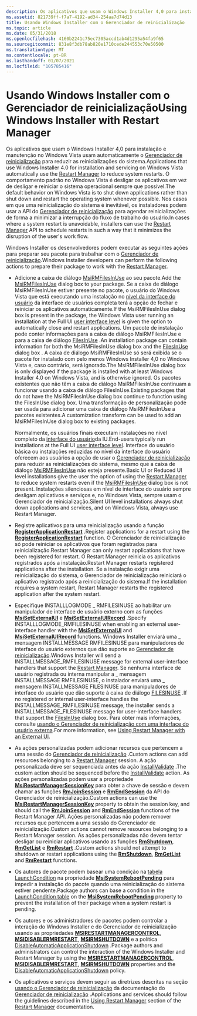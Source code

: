 ```yaml
---
description: Os aplicativos que usam o Windows Installer 4,0 para instalação e manutenção no Windows Vista usam automaticamente o Gerenciador de reinicialização para reduzir as reinicializações do sistema.
ms.assetid: 821739ff-f7a7-4192-ad34-254aa7d74d13
title: Usando Windows Installer com o Gerenciador de reinicialização
ms.topic: article
ms.date: 05/31/2018
ms.openlocfilehash: 4160b2241c75ec7305accd1ab4d1295a54fa9f65
ms.sourcegitcommit: 831e8f3db78ab820e1710cede244553c70e50500
ms.translationtype: MT
ms.contentlocale: pt-BR
ms.lasthandoff: 01/07/2021
ms.locfileid: "105785416"
---
```

# <a name="using-windows-installer-with-restart-manager"></a><span data-ttu-id="07eb8-103">Usando Windows Installer com o Gerenciador de reinicialização</span><span class="sxs-lookup"><span data-stu-id="07eb8-103">Using Windows Installer with Restart Manager</span></span>

<span data-ttu-id="07eb8-104">Os aplicativos que usam o Windows Installer 4,0 para instalação e manutenção no Windows Vista usam automaticamente o [Gerenciador de reinicialização](../rstmgr/restart-manager-portal.md) para reduzir as reinicializações do sistema.</span><span class="sxs-lookup"><span data-stu-id="07eb8-104">Applications that use Windows Installer 4.0 for installation and servicing on Windows Vista automatically use the [Restart Manager](../rstmgr/restart-manager-portal.md) to reduce system restarts.</span></span> <span data-ttu-id="07eb8-105">O comportamento padrão no Windows Vista é desligar os aplicativos em vez de desligar e reiniciar o sistema operacional sempre que possível.</span><span class="sxs-lookup"><span data-stu-id="07eb8-105">The default behavior on Windows Vista is to shut down applications rather than shut down and restart the operating system whenever possible.</span></span> <span data-ttu-id="07eb8-106">Nos casos em que uma reinicialização do sistema é inevitável, os instaladores podem usar a API do [Gerenciador de reinicialização](../rstmgr/restart-manager-portal.md) para agendar reinicializações de forma a minimizar a interrupção do fluxo de trabalho do usuário.</span><span class="sxs-lookup"><span data-stu-id="07eb8-106">In cases where a system restart is unavoidable, installers can use the [Restart Manager](../rstmgr/restart-manager-portal.md) API to schedule restarts in such a way that it minimizes the disruption of the user's work flow.</span></span>

<span data-ttu-id="07eb8-107">Windows Installer os desenvolvedores podem executar as seguintes ações para preparar seu pacote para trabalhar com o [Gerenciador de reinicialização](../rstmgr/restart-manager-portal.md).</span><span class="sxs-lookup"><span data-stu-id="07eb8-107">Windows Installer developers can perform the following actions to prepare their package to work with the [Restart Manager](../rstmgr/restart-manager-portal.md).</span></span>

-   <span data-ttu-id="07eb8-108">Adicione a caixa de diálogo [MsiRMFilesInUse](msirmfilesinuse-dialog.md) ao seu pacote.</span><span class="sxs-lookup"><span data-stu-id="07eb8-108">Add the [MsiRMFilesInUse](msirmfilesinuse-dialog.md) dialog box to your package.</span></span> <span data-ttu-id="07eb8-109">Se a caixa de diálogo MsiRMFilesInUse estiver presente no pacote, o usuário do Windows Vista que está executando uma instalação no [nível da interface do usuário](user-interface-levels.md) da interface de usuários completa terá a opção de fechar e reiniciar os aplicativos automaticamente.</span><span class="sxs-lookup"><span data-stu-id="07eb8-109">If the MsiRMFilesInUse dialog box is present in the package, the Windows Vista user running an installation at the Full UI [user interface level](user-interface-levels.md) is given the option to automatically close and restart applications.</span></span> <span data-ttu-id="07eb8-110">Um pacote de instalação pode conter informações para a caixa de diálogo MsiRMFilesInUse e para a caixa de diálogo [FilesInUse](filesinuse-dialog.md) .</span><span class="sxs-lookup"><span data-stu-id="07eb8-110">An installation package can contain information for both the MsiRMFilesInUse dialog box and the [FilesInUse](filesinuse-dialog.md) dialog box .</span></span> <span data-ttu-id="07eb8-111">A caixa de diálogo MsiRMFilesInUse só será exibida se o pacote for instalado com pelo menos Windows Installer 4,0 no Windows Vista e, caso contrário, será ignorado.</span><span class="sxs-lookup"><span data-stu-id="07eb8-111">The MsiRMFilesInUse dialog box is only displayed if the package is installed with at least Windows Installer 4.0 on Windows Vista, and is otherwise ignored.</span></span> <span data-ttu-id="07eb8-112">Os pacotes existentes que não têm a caixa de diálogo MsiRMFilesInUse continuam a funcionar usando a caixa de diálogo FilesInUse.</span><span class="sxs-lookup"><span data-stu-id="07eb8-112">Existing packages that do not have the MsiRMFilesInUse dialog box continue to function using the FilesInUse dialog box.</span></span> <span data-ttu-id="07eb8-113">Uma transformação de personalização pode ser usada para adicionar uma caixa de diálogo MsiRMFilesInUse a pacotes existentes.</span><span class="sxs-lookup"><span data-stu-id="07eb8-113">A customization transform can be used to add an MsiRMFilesInUse dialog box to existing packages.</span></span>

    <span data-ttu-id="07eb8-114">Normalmente, os usuários finais executam instalações no nível completo da [interface do usuário](user-interface-levels.md)da IU.</span><span class="sxs-lookup"><span data-stu-id="07eb8-114">End-users typically run installations at the Full UI [user interface level](user-interface-levels.md).</span></span> <span data-ttu-id="07eb8-115">Interface do usuário básica ou instalações reduzidas no nível da interface do usuário oferecem aos usuários a opção de usar o [Gerenciador de reinicialização](../rstmgr/restart-manager-portal.md) para reduzir as reinicializações do sistema, mesmo que a caixa de diálogo [MsiRMFilesInUse](msirmfilesinuse-dialog.md) não esteja presente.</span><span class="sxs-lookup"><span data-stu-id="07eb8-115">Basic UI or Reduced UI level installations give the user the option of using the [Restart Manager](../rstmgr/restart-manager-portal.md) to reduce system restarts even if the [MsiRMFilesInUse](msirmfilesinuse-dialog.md) dialog box is not present.</span></span> <span data-ttu-id="07eb8-116">Instalações silenciosas em nível de interface do usuário sempre desligam aplicativos e serviços e, no Windows Vista, sempre usam o Gerenciador de reinicialização.</span><span class="sxs-lookup"><span data-stu-id="07eb8-116">Silent UI level installations always shut down applications and services, and on Windows Vista, always use Restart Manager.</span></span>

-   <span data-ttu-id="07eb8-117">Registre aplicativos para uma reinicialização usando a função [**RegisterApplicationRestart**](/windows/win32/api/winbase/nf-winbase-registerapplicationrestart) .</span><span class="sxs-lookup"><span data-stu-id="07eb8-117">Register applications for a restart using the [**RegisterApplicationRestart**](/windows/win32/api/winbase/nf-winbase-registerapplicationrestart) function.</span></span> <span data-ttu-id="07eb8-118">O Gerenciador de reinicialização só pode reiniciar os aplicativos que foram registrados para reinicialização.</span><span class="sxs-lookup"><span data-stu-id="07eb8-118">Restart Manager can only restart applications that have been registered for restart.</span></span> <span data-ttu-id="07eb8-119">O Restart Manager reinicia os aplicativos registrados após a instalação.</span><span class="sxs-lookup"><span data-stu-id="07eb8-119">Restart Manager restarts registered applications after the installation.</span></span> <span data-ttu-id="07eb8-120">Se a instalação exigir uma reinicialização do sistema, o Gerenciador de reinicialização reiniciará o aplicativo registrado após a reinicialização do sistema.</span><span class="sxs-lookup"><span data-stu-id="07eb8-120">If the installation requires a system restart, Restart Manager restarts the registered application after the system restart.</span></span>
-   <span data-ttu-id="07eb8-121">Especifique INSTALLLOGMODE \_ RMFILESINUSE ao habilitar um manipulador de interface de usuário externo com as funções [**MsiSetExternalUI**](/windows/desktop/api/Msi/nf-msi-msisetexternaluia) e [**MsiSetExternalUIRecord**](/windows/desktop/api/Msi/nf-msi-msisetexternaluirecord) .</span><span class="sxs-lookup"><span data-stu-id="07eb8-121">Specify INSTALLLOGMODE\_RMFILESINUSE when enabling an external user-interface handler with the [**MsiSetExternalUI**](/windows/desktop/api/Msi/nf-msi-msisetexternaluia) and [**MsiSetExternalUIRecord**](/windows/desktop/api/Msi/nf-msi-msisetexternaluirecord) functions.</span></span> <span data-ttu-id="07eb8-122">Windows Installer enviará uma \_ mensagem INSTALLMESSAGE RMFILESINUSE para manipuladores de interface do usuário externos que dão suporte ao [Gerenciador de reinicialização](../rstmgr/restart-manager-portal.md).</span><span class="sxs-lookup"><span data-stu-id="07eb8-122">Windows Installer will send a INSTALLMESSAGE\_RMFILESINUSE message for external user-interface handlers that support the [Restart Manager](../rstmgr/restart-manager-portal.md).</span></span> <span data-ttu-id="07eb8-123">Se nenhuma interface de usuário registrada ou interna manipular a \_ mensagem INSTALLMESSAGE RMFILESINUSE, o instalador enviará uma \_ mensagem INSTALLMESSAGE FILESINUSE para manipuladores de interface do usuário que dão suporte à caixa de diálogo [FILESINUSE](filesinuse-dialog.md) .</span><span class="sxs-lookup"><span data-stu-id="07eb8-123">If no registered or internal user-interface handles the INSTALLMESSAGE\_RMFILESINUSE message, the installer sends a INSTALLMESSAGE\_FILESINUSE message for user-interface handlers that support the [FilesInUse](filesinuse-dialog.md) dialog box.</span></span> <span data-ttu-id="07eb8-124">Para obter mais informações, consulte [usando o Gerenciador de reinicialização com uma interface do usuário externa](using-restart-manager-with-an-external-ui-.md).</span><span class="sxs-lookup"><span data-stu-id="07eb8-124">For more information, see [Using Restart Manager with an External UI](using-restart-manager-with-an-external-ui-.md).</span></span>
-   <span data-ttu-id="07eb8-125">As ações personalizadas podem adicionar recursos que pertencem a uma sessão do [Gerenciador de reinicialização](../rstmgr/restart-manager-portal.md) .</span><span class="sxs-lookup"><span data-stu-id="07eb8-125">Custom actions can add resources belonging to a [Restart Manager](../rstmgr/restart-manager-portal.md) session.</span></span> <span data-ttu-id="07eb8-126">A ação personalizada deve ser sequenciada antes da ação [InstallValidate](installvalidate-action.md) .</span><span class="sxs-lookup"><span data-stu-id="07eb8-126">The custom action should be sequenced before the [InstallValidate](installvalidate-action.md) action.</span></span> <span data-ttu-id="07eb8-127">As ações personalizadas podem usar a propriedade [**MsiRestartManagerSessionKey**](msirestartmanagersessionkey.md) para obter a chave de sessão e devem chamar as funções [**RmJoinSession**](/windows/win32/api/restartmanager/nf-restartmanager-rmjoinsession) e [**RmEndSession**](/windows/win32/api/restartmanager/nf-restartmanager-rmendsession) da API do Gerenciador de reinicialização.</span><span class="sxs-lookup"><span data-stu-id="07eb8-127">Custom actions can use the [**MsiRestartManagerSessionKey**](msirestartmanagersessionkey.md) property to obtain the session key, and should call the [**RmJoinSession**](/windows/win32/api/restartmanager/nf-restartmanager-rmjoinsession) and [**RmEndSession**](/windows/win32/api/restartmanager/nf-restartmanager-rmendsession) functions of the Restart Manager API.</span></span> <span data-ttu-id="07eb8-128">Ações personalizadas não podem remover recursos que pertencem a uma sessão do Gerenciador de reinicialização.</span><span class="sxs-lookup"><span data-stu-id="07eb8-128">Custom actions cannot remove resources belonging to a Restart Manager session.</span></span> <span data-ttu-id="07eb8-129">As ações personalizadas não devem tentar desligar ou reiniciar aplicativos usando as funções [**RmShutdown**](/windows/win32/api/restartmanager/nf-restartmanager-rmshutdown), [**RmGetList**](/windows/win32/api/restartmanager/nf-restartmanager-rmgetlist) e [**RmRestart**](/windows/win32/api/restartmanager/nf-restartmanager-rmrestart) .</span><span class="sxs-lookup"><span data-stu-id="07eb8-129">Custom actions should not attempt to shutdown or restart applications using the [**RmShutdown**](/windows/win32/api/restartmanager/nf-restartmanager-rmshutdown), [**RmGetList**](/windows/win32/api/restartmanager/nf-restartmanager-rmgetlist) and [**RmRestart**](/windows/win32/api/restartmanager/nf-restartmanager-rmrestart) functions.</span></span>
-   <span data-ttu-id="07eb8-130">Os autores de pacote podem basear uma condição na [tabela LaunchCondition](launchcondition-table.md) na propriedade [**MsiSystemRebootPending**](msisystemrebootpending.md) para impedir a instalação do pacote quando uma reinicialização do sistema estiver pendente.</span><span class="sxs-lookup"><span data-stu-id="07eb8-130">Package authors can base a condition in the [LaunchCondition table](launchcondition-table.md) on the [**MsiSystemRebootPending**](msisystemrebootpending.md) property to prevent the installation of their package when a system restart is pending.</span></span>
-   <span data-ttu-id="07eb8-131">Os autores e os administradores de pacotes podem controlar a interação do Windows Installer e do Gerenciador de reinicialização usando as propriedades [**MSIRESTARTMANAGERCONTROL**](msirestartmanagercontrol.md), [**MSIDISABLERMRESTART**](msidisablermrestart.md), [**MSIRMSHUTDOWN**](msirmshutdown.md) e a política [DisableAutomaticApplicationShutdown](disableautomaticapplicationshutdown.md) .</span><span class="sxs-lookup"><span data-stu-id="07eb8-131">Package authors and administrators can control the interaction of the Windows Installer and Restart Manager by using the [**MSIRESTARTMANAGERCONTROL**](msirestartmanagercontrol.md), [**MSIDISABLERMRESTART**](msidisablermrestart.md), [**MSIRMSHUTDOWN**](msirmshutdown.md) properties and the [DisableAutomaticApplicationShutdown](disableautomaticapplicationshutdown.md) policy.</span></span>
-   <span data-ttu-id="07eb8-132">Os aplicativos e serviços devem seguir as diretrizes descritas na seção [usando o Gerenciador de reinicialização](../rstmgr/using-restart-manager.md) da documentação do [Gerenciador de reinicialização](../rstmgr/restart-manager-portal.md) .</span><span class="sxs-lookup"><span data-stu-id="07eb8-132">Applications and services should follow the guidelines described in the [Using Restart Manager](../rstmgr/using-restart-manager.md) section of the [Restart Manager](../rstmgr/restart-manager-portal.md) documentation.</span></span>

 

 

